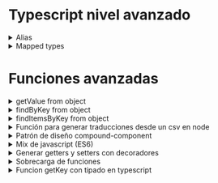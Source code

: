 # Typescript nivel avanzado

<details>
  <summary>Alias</summary>
## Alias

**Un alias es para renombrar un tipado complejo que se repite muchas veces.**

Se puede poner un alias en tipos sencillos tales como:

```
type Message = string;

const mensaje: Message = "Hola mundo";

type FunctionVoid = () => void;

const func: FunctionVoid = () => {};

type Whatever<T> = {
  value: T;
};

const whayever: Whatever<String> = {
  value: "Hola mundo",
};
```

Esto nos facilita mucho para los reducers

```
type ReducerFunction<S> = (prevState: S, update: Partial<S>) => S;

interface State {
  user: null | Message;
}

const reducer: ReducerFunction<State> = (
  prevState: State,
  update: Partial<State>
) => {
  return { ...prevState, ...update };
};
```
</details>

  

<details>
  <summary>Mapped types</summary>
## Mapped types

```
interface ProductItem {
  name: string;
  price: number;
}

type Evolver<O> = {
  [Key in keyof O]: (args: O[Key]) => O[Key];
};

const formatString = (str: string) => (
  (str = str.trim()), str[0].toUpperCase() + str.substr(0)
);

const applyIva = (price: number): number => price * 1.21;

const transformation: Evolver<ProductItem> = {
  name: formatString,
  price: applyIva,
};

```
</details>




# Funciones avanzadas

  
  
<details>
  <summary>getValue from object</summary>
Te devuelve cualquier propiedad de un objeto o elemento de un array

```
const getValue = (source, key) => {
  const arrKeys = key.split(".");
  const firstKey = arrKeys.shift();
  const { [firstKey]: newSource = undefined } = source;

  if (arrKeys.length > 0) {
    return getValue(newSource || {}, arrKeys.join("."));
  }

  return newSource;
};



// La misma funcion pero en versión corta


export function _get(object: any, path: string, defaultValue?: string) {
  return path.split('.').reduce((o, p) => (o ? o[p] : defaultValue), object);
}


```
- Modo de uso:
```

const obj = {
  name:'Lewis',
  lastname:'Lopez',
}

const arr = [
  {
    name:'Lewis',
    lastname:'Lopez',
  },
  {
    name:'Leinor',
    lastname:'Lopez',
  },
]


getValue(obj, 'name'); // Lewis

getValue(arr, '0'); // Fisrt item

getValue(arr, '0.name'); // Lewis
```
  
</details>
  
  
<details>
  <summary>findByKey from object</summary>
Te devuelve el elemento del array que haga match con la key y el value que le pasas por parámetro:

```
const findByKey = (array, key, value) => {
  for (let i = 0; i < array.length; i++) {
    if (array[i][key].toLowerCase() === value.toLowerCase()) {
      return array[i];
    }
  }
  return null;
};
```

- Modo de uso:

```
const arr2 = [
  {
    name: "Luis",
    lastName: "Gonzalez",
  },
  {
    name: "David",
    lastName: "Jimenez",
  },
  {
    name: "Juan",
    lastName: "Perez",
  },
];

findByKey(arr2, "name", "Juan"); // { name: 'Juan', lastName: 'Perez' }

```
                                   
</details>

<details>
  <summary>findItemsByKey from object</summary>
Te devuelve los elementos del array que haga match con la key y el value que le pasas por parámetro:

```
const findItemsByKey = (array, key, value) => {
  const result = [];
  for (let i = 0; i < array.length; i++) {
    if (array[i][key].toLowerCase() === value.toLowerCase()) {
      result.push(array[i]);
    }
  }
  return result;
}
```

- Modo de uso:

```
const arr2 = [
  {
    name: "Luis",
    lastName: "Gonzalez",
  },
  {
    name: "David",
    lastName: "Jimenez",
  },
  {
    name: "Juan",
    lastName: "Perez",
  },
  {
    name: "Juan",
    lastName: "Perez",
  },
];

findItemsByKey(arr2, "name", "Juan"); // [{ name: 'Juan', lastName: 'Perez' }, { name: 'Juan', lastName: 'Perez' }]

```
</details>


 <details>
  <summary>Función para generar traducciones desde un csv en node</summary>

# Función para generar traducciones desde un csv en node

Se requieren la dependencia ```npm i csv-parser```

```
const csv = require("csv-parser");
const fs = require("fs");

// Para generar algún error en caso de que sea necesario
const throwWarning = (require = false, message = "") => {
  if (require) throw new Error(message);
};

// Para crear un objeto json a partir de unas keys dadas, el valor y un objeto previo

const createJsonObject = (key = "", value = "", source = {}) => {
  const arrKeys = key.split(".");
  const firstKey = arrKeys.shift();
  const { [firstKey]: newSource = {} } = source;

  if (arrKeys.length > 0) {
    return {
      [firstKey]: {
        ...(newSource || {}),
        ...createJsonObject(arrKeys.join("."), value, newSource),
      },
    };
  }

  return {
    ...(newSource || {}),
    [firstKey]: value,
  };
};


// Para vberificar si es un csv válido
const checkIfIsCsvFile = (
  sourcePath = throwWarning(true, "sourcePath argument is required")
) => {
  if (!fs.existsSync(sourcePath)) {
    return {
      error: true,
      message: `[${sourcePath}] file does not exist`,
    };
  }

  const file = fs.readFileSync(sourcePath);
  const fileContent = file.toString();
  const isSplittedByComma = fileContent.split(",").length > 1;

  if (!fileContent.includes("\n")) {
    return {
      error: true,
      message: `[${sourcePath}] file is not a csv file`,
    };
  }

  if (!isSplittedByComma) {
    return {
      error: true,
      message: `[${sourcePath}] is not splitted by comma`,
    };
  }

  return {
    error: false,
    message: `[${sourcePath}] is a csv file`,
  };
};


// Función para crear el csv
const generateObjFromCsv = (
  sourcePath = throwWarning(true, "sourcePath argument is required")
) => {
  const { error, message } = checkIfIsCsvFile(sourcePath);

  if (error) {
    return throwWarning(true, message);
  }

  fs.createReadStream(sourcePath)
    .pipe(csv())
    .on("data", (data) => {
      const { key, ...rest } = data;
      const langs = [...new Set(Object.keys(rest))];

      langs.forEach((lang) => {
        const translationsObj = require(`../src/translations/${lang}/${lang}.json`);
        const jsonObj = {
          ...translationsObj,
          ...createJsonObject(key, rest[lang], translationsObj),
        };

        fs.writeFileSync(
          `src/translations/${lang}/${lang}.json`,
          JSON.stringify(jsonObj, null, 2)
        );
      });
    });
};


```
   
</details>


<details>
  <summary>Patrón de diseño compound-component</summary>
# Patrón de diseño compound-component
```
import { FC, PropsWithChildren } from "react";
import { Navbar } from "./Navbar/Navbar";
import { Content } from "./Content/Content";
import { Sidebar } from "./Sidebar/Sidebar";
import { Layout as LayoutHOC } from "./Layout/Layout";
export * from "./Layout/Layout";
export interface LayoutHocProps<T = {}> {
  (props: PropsWithChildren<T>): JSX.Element | null;
  Navbar: FC<PropsWithChildren<T>>;
  Content: FC<PropsWithChildren<T>>;
  Sidebar: FC<PropsWithChildren<T>>;
}

const Layout: LayoutHocProps = Object.assign(LayoutHOC, {
  Navbar,
  Content,
  Sidebar,
});

export default Layout;


<Layout>
      <Layout.Navbar />
      <Layout.Sidebar />
      <Layout.Content />
</Layout>
```
</details>

  
  
<details>
  <summary>Mix de javascript (ES6)</summary>
# Mix de javascript (ES6)

Sirve para cambiar de posiciones los elementos dentro de un array:

```
const arr = [5,8];
[arr[0], arr[1]] = [arr[1], arr[0]];
console.log(arr)
Salida: [8, 5]
```
</details>

<details>
  <summary>Generar getters y setters con decoradores</summary>
# Generar getters y setters con decoradores

```
import { capitalize } from "lodash";

const Getters = () => <T extends {new(...args:any[]):{}}>(constructor:T) => {
  return class extends constructor {
    constructor(...args: any[]) {
      super(...args);
      const props = Reflect.ownKeys(this);
      props.forEach((prop: string) => {
        const capitalizedKey = capitalize(prop);
        const methodName = `get${capitalizedKey}`;
        Object.defineProperty(this, methodName, { value: () => this[prop] });
      });
    }
  }
}
const Setters = () => <T extends {new(...args:any[]):{}}>(constructor:T) => {
  return class extends constructor {
    constructor(...args: any[]) {
      super(...args);
      const props = Reflect.ownKeys(this);
      props.forEach((prop: string) => {
        const capitalizedKey = capitalize(prop);
        const methodName = `set${capitalizedKey}`;
        Object.defineProperty(this, methodName, { value: (newValue: any) => { this[prop] = newValue } });
      });
    }
  }
}

@Getters()
@Setters()
export class Person {
  [x: string]: any;
  nom: string;
  prenom: string;

  constructor(nom: string, prenom: string) {
    this.nom = nom;
    this.prenom = prenom;
  }
}
```

</details>
  
<details>
  <summary>Sobrecarga de funciones</summary>
# Sobrecarga de funciones

Este es un ejemplo de sobrecarga de funciones en TypeScript.

```
function loMismo(param: string): string;
function loMismo(param: number): number;
function loMismo(param: any): any {
  return param;
}

const result = loMismo("hola"); // result: string
const result2 = loMismo(2); // result: number
```

La función loMismo está definida tres veces: dos veces con una firma que especifica el tipo de parámetro y el tipo de valor de retorno, y una vez con una implementación genérica que toma cualquier tipo de parámetro y devuelve el mismo tipo de valor.

La idea detrás de la sobrecarga de funciones es permitir que una función acepte diferentes tipos de parámetros y proporcione una respuesta apropiada para cada tipo de entrada. En este caso, la función loMismo puede tomar una cadena o un número como entrada y simplemente devolver esa entrada sin modificarla.
</details>

<details>
  <summary>Funcion getKey con tipado en typescript</summary>
  
# Obtener el valor de un objeto

```

type PathValue<T, P extends string> = P extends `${infer Key}.${infer Rest}`
  ? Key extends keyof T
    ? Rest extends PathValue<T[Key], Rest>
      ? T[Key]
      : never
    : never
  : P extends keyof T
  ? T[P]
  : never;
  

type Path<T> = {
  [K in keyof T]: K extends string ? `${K}.${Path<T[K]> & string}` | K : never;
}[keyof T] &
  string;
  

export const getValue = <T, P extends Path<T>>(
  source: T,
  key: P
): PathValue<T, P> => {
  const arrKeys = key.split(".") as string[];
  const firstKey = arrKeys.shift() || "";
  const newSource: any = source[firstKey as keyof typeof source];

  if (arrKeys.length > 0) {
    return getValue(newSource, arrKeys.join(".") as Path<any>);
  }

  return newSource;
};


## Uso

const obj = {
  age: 1,
  name: 3,
  children: {
    child: {
      juegos: {
        juego1: "juego1",
        juego2: "juego2",
      },
    },
  },
};

const child = getValue(obj, "children.child.juegos.juego2");

```


</details>
